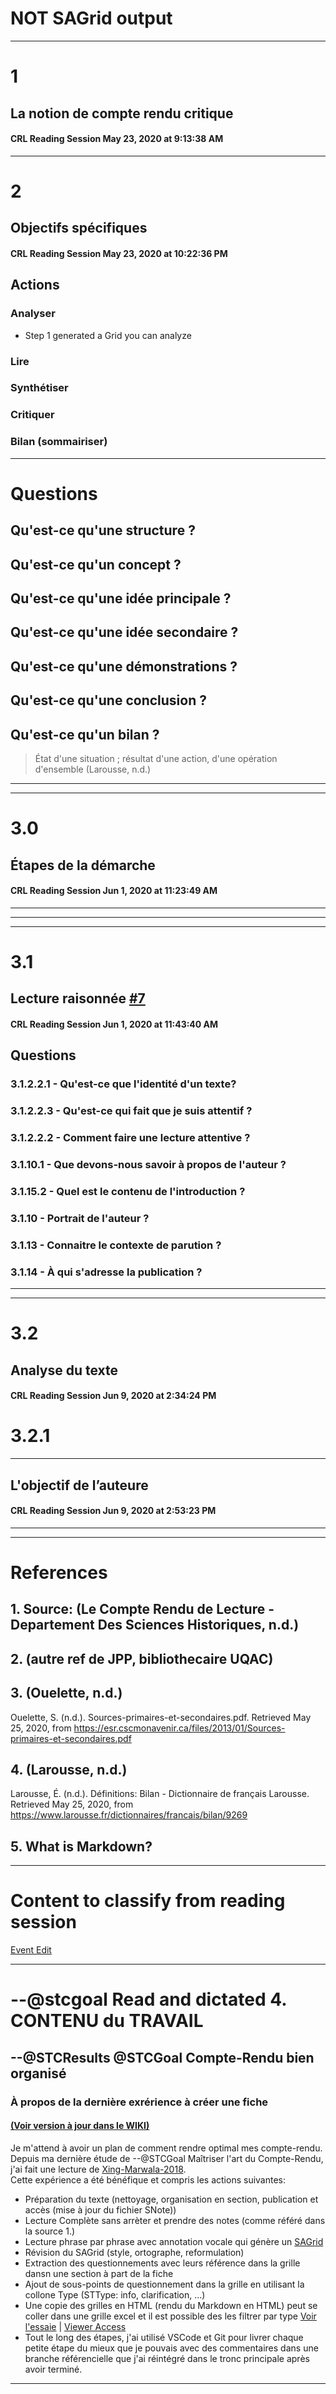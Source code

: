 # NOT SAGrid output


______

# 1

## La notion de compte rendu critique

#### CRL Reading Session May 23, 2020 at 9:13:38 AM 


______
# 2

## Objectifs spécifiques

#### CRL Reading Session May 23, 2020 at 10:22:36 PM 



## Actions



### Analyser
* Step 1 generated a Grid you can analyze

### Lire
### Synthétiser
### Critiquer


### Bilan (sommairiser)
----


# Questions
## Qu'est-ce qu'une structure ?

## Qu'est-ce qu'un concept ?


## Qu'est-ce qu'une idée principale ?

## Qu'est-ce qu'une idée secondaire ?

## Qu'est-ce qu'une démonstrations ?


## Qu'est-ce qu'une conclusion ?

## Qu'est-ce qu'un **bilan** ?

>État d'une situation ; résultat d'une action, d'une opération d'ensemble 
>(Larousse, n.d.)


----
______

# 3.0
## Étapes de la démarche

#### CRL Reading Session Jun 1, 2020 at 11:23:49 AM 





----


----


______

# 3.1

## Lecture raisonnée [#7](https://github.com/jgwill/www.fichiers/issues/7)

#### CRL Reading Session Jun 1, 2020 at 11:43:40 AM 




## Questions
### 3.1.2.2.1 - Qu'est-ce que l'identité d'un texte? 

### 3.1.2.2.3 - Qu'est-ce qui fait que je suis attentif ?

### 3.1.2.2.2 - Comment faire une lecture attentive ?

### 3.1.10.1 - Que devons-nous savoir à propos de l'auteur ?
### 3.1.15.2 - Quel est le contenu de l'introduction ?


### 3.1.10 - Portrait de l'auteur ?

### 3.1.13 - Connaitre le contexte de parution ?

### 3.1.14 - À qui s'adresse la publication ?




----

______
# 3.2

## Analyse du texte

#### CRL Reading Session Jun 9, 2020 at 2:34:24 PM 

# 3.2.1
______

## L'objectif de l’auteure

#### CRL Reading Session Jun 9, 2020 at 2:53:23 PM 




----


----


# References
## 1. Source: (Le Compte Rendu de Lecture - Departement Des Sciences Historiques, n.d.)

## 2. (autre ref de JPP, bibliothecaire UQAC)


## 3. (Ouelette, n.d.)

Ouelette, S. (n.d.). Sources-primaires-et-secondaires.pdf. Retrieved May 25, 2020, from https://esr.cscmonavenir.ca/files/2013/01/Sources-primaires-et-secondaires.pdf
 

## 4. (Larousse, n.d.)

Larousse, É. (n.d.). Définitions: Bilan - Dictionnaire de français Larousse. Retrieved May 25, 2020, from https://www.larousse.fr/dictionnaires/francais/bilan/9269


## 5. What is Markdown?

----


# Content to classify from reading session

[Event Edit](https://calendar.google.com/calendar/r/eventedit/aGVqNTZzaG9pMnJkam5ka3NoaGV0OG4yamsgamdpQGpnd2lsbC5jb20?tab=mc)



----

# --@stcgoal Read and dictated 4. CONTENU du TRAVAIL 
## --@STCResults @STCGoal Compte-Rendu bien organisé

### À propos de la dernière exrérience à créer une fiche

#### [(Voir version à jour dans le WIKI)](https://github.com/jgwill/www.fichiers/wiki/Metho-Compte-Rendu)

Je m'attend à avoir un plan de comment rendre optimal mes compte-rendu.  Depuis ma dernière étude de --@STCGoal Maîtriser l'art du Compte-Rendu, 
j'ai fait une lecture de [Xing-Marwala-2018](../_dictations/Xing-Marwala-2018.md).  
Cette expérience a été bénéfique et compris les actions suivantes: 
* Préparation du texte (nettoyage, organisation en section, publication et accès (mise à jour du fichier SNote))
* Lecture Complète sans arrèter et prendre des notes (comme référé dans la source 1.)
* Lecture phrase par phrase avec annotation vocale qui génère un [SAGrid]()
* Révision du SAGrid (style, ortographe, reformulation)
* Extraction des questionnements avec leurs référence dans la grille dansn une section à part de la fiche
* Ajout de sous-points de questionnement dans la grille en utilisant la collone Type (STType: info, clarification, ...)
* Une copie des grilles en HTML (rendu du Markdown en HTML) peut se coller dans une grille excel et il est possible des les filtrer par type [Voir l'essaie](https://docs.google.com/spreadsheets/d/1RfFy03Rmwn_H4pDKV1-qorSYVTJmmC55Pxx0v1C9ntI/edit#gid=0&fvid=1287941655) | [Viewer Access](https://docs.google.com/spreadsheets/d/1RfFy03Rmwn_H4pDKV1-qorSYVTJmmC55Pxx0v1C9ntI/edit?usp=sharing)
* Tout le long des étapes, j'ai utilisé VSCode et Git pour livrer chaque petite étape du mieux que je pouvais avec des commentaires dans une branche référencielle que j'ai réintégré dans le tronc principale après avoir terminé.



----

